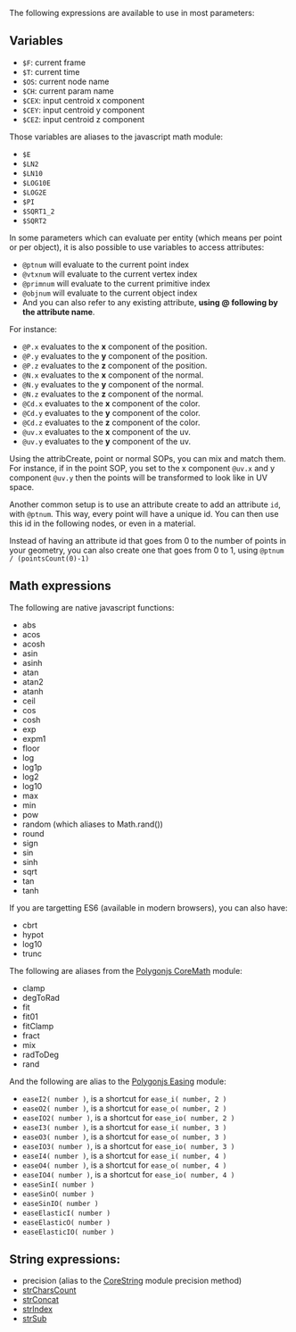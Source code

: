 The following expressions are available to use in most parameters:

## Variables

- `$F`: current frame
- `$T`: current time
- `$OS`: current node name
- `$CH`: current param name
- `$CEX`: input centroid x component
- `$CEY`: input centroid y component
- `$CEZ`: input centroid z component

Those variables are aliases to the javascript math module:

- `$E`
- `$LN2`
- `$LN10`
- `$LOG10E`
- `$LOG2E`
- `$PI`
- `$SQRT1_2`
- `$SQRT2`

In some parameters which can evaluate per entity (which means per point or per object),
it is also possible to use variables to access attributes:

- `@ptnum` will evaluate to the current point index
- `@vtxnum` will evaluate to the current vertex index
- `@primnum` will evaluate to the current primitive index
- `@objnum` will evaluate to the current object index
- And you can also refer to any existing attribute, **using @ following by the attribute name**.

For instance:

- `@P.x` evaluates to the **x** component of the position.
- `@P.y` evaluates to the **y** component of the position.
- `@P.z` evaluates to the **z** component of the position.
- `@N.x` evaluates to the **x** component of the normal.
- `@N.y` evaluates to the **y** component of the normal.
- `@N.z` evaluates to the **z** component of the normal.
- `@Cd.x` evaluates to the **x** component of the color.
- `@Cd.y` evaluates to the **y** component of the color.
- `@Cd.z` evaluates to the **z** component of the color.
- `@uv.x` evaluates to the **x** component of the uv.
- `@uv.y` evaluates to the **y** component of the uv.

Using the attribCreate, point or normal SOPs, you can mix and match them.
For instance, if in the point SOP, you set to the x component `@uv.x` and y component `@uv.y`
then the points will be transformed to look like in UV space.

Another common setup is to use an attribute create to add an attribute `id`, with `@ptnum`.
This way, every point will have a unique id.
You can then use this id in the following nodes, or even in a material.

Instead of having an attribute id that goes from 0 to the number of points in your geometry,
you can also create one that goes from 0 to 1, using `@ptnum / (pointsCount(0)-1)`


## Math expressions

The following are native javascript functions:

- abs
- acos
- acosh
- asin
- asinh
- atan
- atan2
- atanh
- ceil
- cos
- cosh
- exp
- expm1
- floor
- log
- log1p
- log2
- log10
- max
- min
- pow
- random (which aliases to Math.rand())
- round
- sign
- sin
- sinh
- sqrt
- tan
- tanh

If you are targetting ES6 (available in modern browsers), you can also have:

- cbrt
- hypot
- log10
- trunc

The following are aliases from the [Polygonjs CoreMath](https://github.com/polygonjs/polygonjs-engine/blob/master/src/core/math/_Module.ts) module:

- clamp
- degToRad
- fit
- fit01
- fitClamp
- fract
- mix
- radToDeg
- rand

And the following are alias to the [Polygonjs Easing](https://github.com/polygonjs/polygonjs-engine/blob/master/src/core/math/Easing.ts) module:

- `easeI2( number )`, is a shortcut for `ease_i( number, 2 )`
- `easeO2( number )`, is a shortcut for `ease_o( number, 2 )`
- `easeIO2( number )`, is a shortcut for `ease_io( number, 2 )`
- `easeI3( number )`, is a shortcut for `ease_i( number, 3 )`
- `easeO3( number )`, is a shortcut for `ease_o( number, 3 )`
- `easeIO3( number )`, is a shortcut for `ease_io( number, 3 )`
- `easeI4( number )`, is a shortcut for `ease_i( number, 4 )`
- `easeO4( number )`, is a shortcut for `ease_o( number, 4 )`
- `easeIO4( number )`, is a shortcut for `ease_io( number, 4 )`
- `easeSinI( number )`
- `easeSinO( number )`
- `easeSinIO( number )`
- `easeElasticI( number )`
- `easeElasticO( number )`
- `easeElasticIO( number )`


## String expressions:

- precision (alias to the [CoreString](https://github.com/polygonjs/polygonjs-engine/blob/master/src/core/String.ts) module precision method)
- [strCharsCount](/docs/expressions/strCharsCount)
- [strConcat](/docs/expressions/strConcat)
- [strIndex](/docs/expressions/strIndex)
- [strSub](/docs/expressions/strSub)

